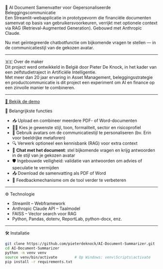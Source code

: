 📄 AI Document Samenvatter voor Gepersonaliseerde Beleggingscommunicatie  
Een Streamlit-webapplicatie in prototypevorm die financiële documenten samenvat op basis van gebruikersvoorkeuren, verrijkt met optionele context via RAG (Retrieval-Augmented Generation). Gebouwd met Anthropic Claude.

Nu met geïntegreerde chatbotfunctie om bijkomende vragen te stellen — in de communicatiestijl van de gekozen avatar.

---

🇧🇪 Over de maker  
Dit project werd ontwikkeld in België door Pieter De Knock, in het kader van een zelfstudietraject in Artificiële Intelligentie.  
Met meer dan 20 jaar ervaring in Asset Management, beleggingsstrategie en productcommunicatie is dit project een experiment om AI en finance op een zinvolle manier te combineren.

---
[🎥 Bekijk de demo](https://www.loom.com/share/059429e55c98405894d82d07c35771b6?sid=b2ea2b55-c120-4740-8cff-d980e54e4c16)

🚀 Belangrijkste functies
- 📥 Upload en combineer meerdere PDF- of Word-documenten  
- 🧑‍💼 Kies je gewenste stijl, toon, formaliteit, sector en risicoprofiel  
- 🧠 Gebruik avatars om de communicatiestijl te personaliseren (bv. Erin voor beeldrijke metaforen)  
- 🔍 Verwerk optioneel een kennisbank (RAG) voor extra context  
- 💬 **Chat met het document**: stel bijkomende vragen en krijg antwoorden in de stijl van je gekozen avatar  
- 🛡️ Ingebouwde veiligheid: validatie van antwoorden om advies of speculatie te vermijden  
- 📤 Download de samenvatting als PDF of Word  
- 💬 Feedbackmechanisme om de tool verder te verbeteren

---

⚙️ Technologie
- Streamlit – Webframework  
- Anthropic Claude API – Taalmodel  
- FAISS – Vector search voor RAG  
- Python, Pandas, dotenv, ReportLab, python-docx, enz.

---

🛠 Installatie

```bash
git clone https://github.com/pieterdeknock/AI-Document-Summarizer.git
cd AI-Document-Summarizer
python -m venv venv
source venv/bin/activate        # Op Windows: venv\Scripts\activate
pip install -r requirements.txt


